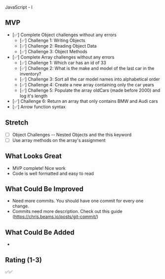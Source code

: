 JavaScript - I

## MVP

- [✅] Complete Object challenges without any errors
  - [✅] Challenge 1: Writing Objects
  - [✅] Challenge 2: Reading Object Data
  - [✅] Challenge 3: Object Methods
- [✅] Complete Array challenges without any errors
  - [✅] Challenge 1: Which car has an id of 33
  - [✅] Challenge 2: What is the make and model of the last car in the inventory?
  - [✅] Challenge 3: Sort all the car model names into alphabetical order
  - [✅] Challenge 4: Create a new array containing only the car years
  - [✅] Challenge 5: Populate the array oldCars (made before 2000) and log it's length
- [✅] Challenge 6: Return an array that only contains BMW and Audi cars
- [✅] Arrow function syntax

## Stretch

- [ ] Object Challenges -- Nested Objects and the this keyword
- [ ] Use array methods on the array's assignment

## What Looks Great

- MVP complete! Nice work
- Code is well formatted and easy to read

## What Could Be Improved

- Need more commits. You should have one commit for every one change.
- Commits need more description. Check out this guide (https://chris.beams.io/posts/git-commit/)

## What Could Be Added

-

## Rating (1-3)

✅✅
